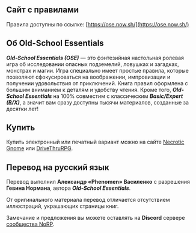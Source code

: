 ## Сайт с правилами
Правила доступны по ссылке: [https://ose.now.sh/](https://ose.now.sh/)

## Об Old-School Essentials
_**Old-School Essentials (OSE)**_ — это фэнтезийная настольная ролевая игра об исследовании опасных подземелий, ловушках и загадках, монстрах и магии. Игра специально имеет простые правила, которые позволяют сфокусироваться на воображении, импровизации и получении удовольствия от приключений. Книга правил оформлена с большим вниманием к деталям и удобству чтения. Кроме того, _**Old-School Essentials**_ на 100% совместим с классическим _**Basic/Expert (B/X)**_, а значит вам сразу доступны тысячи материалов, созданные за десятки лет!

## Купить
Купить электронный или печатный вариант можно на сайте [Necrotic Gnome](https://necroticgnome.com/collections/old-school-essentials) или [DriveThruRPG](https://www.drivethrurpg.com/browse/pub/5606/Necrotic-Gnome/subcategory/26251_32434/OldSchool-Essentials).

## Перевод на русский язык
Перевод выполнил **Александр «‎Phenomen» Василенко** с разрешения **Гевина Нормана**, автора _**Old-School Essentials**_.

От оригинального материала перевод отличается отсутствием иллюстраций, украшающих страницы книг.

Замечание и предложения вы можете оставлять на **Discord** сервере [сообщества NoRP](https://discord.gg/8VRUfez).
